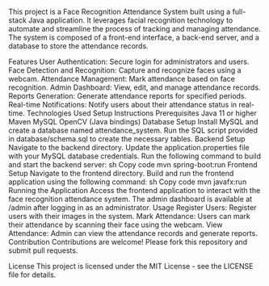 This project is a Face Recognition Attendance System built using a full-stack Java application. It leverages facial recognition technology to automate and streamline the process of tracking and managing attendance. The system is composed of a front-end interface, a back-end server, and a database to store the attendance records.

Features
User Authentication: Secure login for administrators and users.
Face Detection and Recognition: Capture and recognize faces using a webcam.
Attendance Management: Mark attendance based on face recognition.
Admin Dashboard: View, edit, and manage attendance records.
Reports Generation: Generate attendance reports for specified periods.
Real-time Notifications: Notify users about their attendance status in real-time.
Technologies Used
Setup Instructions
Prerequisites
Java 11 or higher
Maven
MySQL
OpenCV (Java bindings)
Database Setup
Install MySQL and create a database named attendance_system.
Run the SQL script provided in database/schema.sql to create the necessary tables.
Backend Setup
Navigate to the backend directory.
Update the application.properties file with your MySQL database credentials.
Run the following command to build and start the backend server:
sh
Copy code
mvn spring-boot:run
Frontend Setup
Navigate to the frontend directory.
Build and run the frontend application using the following command:
sh
Copy code
mvn javafx:run
Running the Application
Access the frontend application to interact with the face recognition attendance system.
The admin dashboard is available at /admin after logging in as an administrator.
Usage
Register Users: Register users with their images in the system.
Mark Attendance: Users can mark their attendance by scanning their face using the webcam.
View Attendance: Admin can view the attendance records and generate reports.
Contribution
Contributions are welcome! Please fork this repository and submit pull requests.

License
This project is licensed under the MIT License - see the LICENSE file for details.
